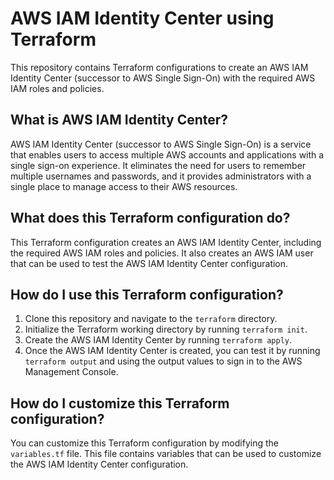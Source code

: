 # AWS IAM Identity Center using Terraform

This repository contains Terraform configurations to create an AWS IAM Identity Center (successor to AWS Single Sign-On) with the required AWS IAM roles and policies.

## What is AWS IAM Identity Center?

AWS IAM Identity Center (successor to AWS Single Sign-On) is a service that enables users to access multiple AWS accounts and applications with a single sign-on experience. It eliminates the need for users to remember multiple usernames and passwords, and it provides administrators with a single place to manage access to their AWS resources.

## What does this Terraform configuration do?

This Terraform configuration creates an AWS IAM Identity Center, including the required AWS IAM roles and policies. It also creates an AWS IAM user that can be used to test the AWS IAM Identity Center configuration.

## How do I use this Terraform configuration?

1. Clone this repository and navigate to the `terraform` directory.
2. Initialize the Terraform working directory by running `terraform init`.
3. Create the AWS IAM Identity Center by running `terraform apply`.
4. Once the AWS IAM Identity Center is created, you can test it by running `terraform output` and using the output values to sign in to the AWS Management Console.

## How do I customize this Terraform configuration?

You can customize this Terraform configuration by modifying the `variables.tf` file. This file contains variables that can be used to customize the AWS IAM Identity Center configuration.


